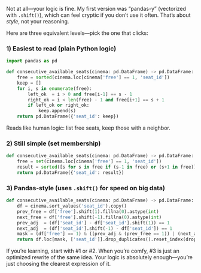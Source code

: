 Not at all—your logic is fine.
My first version was “pandas-y” (vectorized with `.shift()`), which can feel cryptic if you don’t use it often. That’s about *style*, not your reasoning.

Here are three equivalent levels—pick the one that clicks:

### 1) Easiest to read (plain Python logic)

```python
import pandas as pd

def consecutive_available_seats(cinema: pd.DataFrame) -> pd.DataFrame:
    free = sorted(cinema.loc[cinema['free'] == 1, 'seat_id'])
    keep = []
    for i, s in enumerate(free):
        left_ok  = i > 0 and free[i-1] == s - 1
        right_ok = i < len(free) - 1 and free[i+1] == s + 1
        if left_ok or right_ok:
            keep.append(s)
    return pd.DataFrame({'seat_id': keep})
```

Reads like human logic: list free seats, keep those with a neighbor.

### 2) Still simple (set membership)

```python
def consecutive_available_seats(cinema: pd.DataFrame) -> pd.DataFrame:
    free = set(cinema.loc[cinema['free'] == 1, 'seat_id'])
    result = sorted([s for s in free if (s-1 in free) or (s+1 in free)])
    return pd.DataFrame({'seat_id': result})
```

### 3) Pandas-style (uses `.shift()` for speed on big data)

```python
def consecutive_available_seats(cinema: pd.DataFrame) -> pd.DataFrame:
    df = cinema.sort_values('seat_id').copy()
    prev_free = df['free'].shift(1).fillna(0).astype(int)
    next_free = df['free'].shift(-1).fillna(0).astype(int)
    prev_adj  = (df['seat_id'] - df['seat_id'].shift(1)) == 1
    next_adj  = (df['seat_id'].shift(-1) - df['seat_id']) == 1
    mask = (df['free'] == 1) & ((prev_adj & (prev_free == 1)) | (next_adj & (next_free == 1)))
    return df.loc[mask, ['seat_id']].drop_duplicates().reset_index(drop=True)
```

If you’re learning, start with #1 or #2. When you’re comfy, #3 is just an optimized rewrite of the same idea. Your logic is absolutely enough—you’re just choosing the clearest expression of it.
